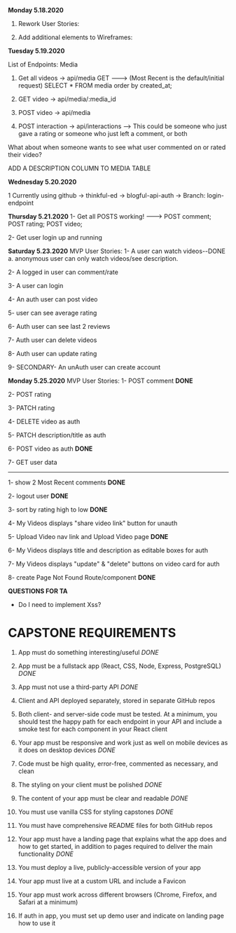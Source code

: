**Monday 5.18.2020**
1. Rework User Stories:

2. Add additional elements to Wireframes:

**Tuesday 5.19.2020**

List of Endpoints:
Media
1. Get all videos -> api/media GET
---> (Most Recent is the default/initial request) SELECT * FROM media order by created_at;

2. GET video -> api/media/:media_id

3. POST video -> api/media

4. POST interaction -> api/interactions
--> This could be someone who just gave a rating
    or someone who just left a comment, or both

What about when someone wants to see what user commented on or rated their video?


ADD A DESCRIPTION COLUMN TO MEDIA TABLE

**Wednesday 5.20.2020**

1 Currently using github -> thinkful-ed -> blogful-api-auth -> Branch: login-endpoint 

**Thursday 5.21.2020**
1- Get all POSTS working!
---> POST comment; POST rating; POST video;

2- Get user login up and running 

**Saturday 5.23.2020**
MVP User Stories:
1- A user can watch videos--DONE
    a. anonymous user can only watch videos/see description.

2- A logged in user can comment/rate

3- A user can login

4- An auth user can post video 

5- user can see average rating

6- Auth user can see last 2 reviews

7- Auth user can delete videos

8- Auth user can update rating

9- SECONDARY- An unAuth user can create account

**Monday 5.25.2020**
MVP User Stories:
1- POST comment **DONE**

2- POST rating

3- PATCH rating

4- DELETE video as auth

5- PATCH description/title as auth

6- POST video as auth **DONE**

7- GET user data

****

1- show 2 Most Recent comments **DONE**

2- logout user **DONE**

3- sort by rating high to low **DONE**

4- My Videos displays "share video link" button for unauth

5- Upload Video nav link and Upload Video page **DONE**

6- My Videos displays title and description as editable boxes for auth

7- My Videos displays "update" & "delete" buttons on video card for auth

8- create Page Not Found Route/component **DONE**

**QUESTIONS FOR TA**
- Do I need to implement Xss?


# CAPSTONE REQUIREMENTS
1. App must do something interesting/useful *DONE*

2. App must be a fullstack app (React, CSS, Node, Express, PostgreSQL) *DONE*

3. App must not use a third-party API *DONE*

4. Client and API deployed separately, stored in separate GitHub repos

5. Both client- and server-side code must be tested. At a minimum, you should test the happy path for each endpoint in your API and include a smoke test for each component in your React client

6. Your app must be responsive and work just as well on mobile devices as it does on desktop devices *DONE*

7. Code must be high quality, error-free, commented as necessary, and clean

8. The styling on your client must be polished *DONE*

9. The content of your app must be clear and readable *DONE*

10. You must use vanilla CSS for styling capstones *DONE*

11. You must have comprehensive README files for both GitHub repos

12. Your app must have a landing page that explains what the app does and how to get started, in addition to pages required to deliver the main functionality *DONE*

13. You must deploy a live, publicly-accessible version of your app

14. Your app must live at a custom URL and include a Favicon

15. Your app must work across different browsers (Chrome, Firefox, and Safari at a minimum)

16. If auth in app, you must set up demo user and indicate on landing page how to use it